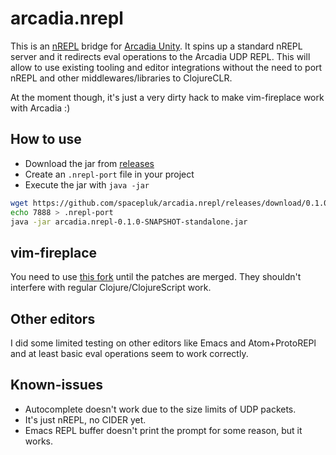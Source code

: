 # arcadia.nrepl
This is an [nREPL] bridge for [Arcadia Unity].  It spins up a standard nREPL
server and it redirects eval operations to the Arcadia UDP REPL.  This will
allow to use existing tooling and editor integrations without the need to port
nREPL and other middlewares/libraries to ClojureCLR.

[nREPL]: https://github.com/clojure/tools.nrepl
[Arcadia Unity]: https://github.com/arcadia-unity/Arcadia

At the moment though, it's just a very dirty hack to make vim-fireplace work
with Arcadia :)

## How to use
- Download the jar from [releases](https://github.com/spacepluk/arcadia.nrepl/releases)
- Create an `.nrepl-port` file in your project
- Execute the jar with `java -jar`

```bash
wget https://github.com/spacepluk/arcadia.nrepl/releases/download/0.1.0-SNAPSHOT/arcadia.nrepl-0.1.0-SNAPSHOT-standalone.jar
echo 7888 > .nrepl-port
java -jar arcadia.nrepl-0.1.0-SNAPSHOT-standalone.jar
```

## vim-fireplace
You need to use [this fork](https://github.com/spacepluk/vim-fireplace) until
the patches are merged.  They shouldn't interfere with regular
Clojure/ClojureScript work.

## Other editors
I did some limited testing on other editors like Emacs and Atom+ProtoREPl and
at least basic eval operations seem to work correctly.

## Known-issues
- Autocomplete doesn't work due to the size limits of UDP packets.
- It's just nREPL, no CIDER yet.
- Emacs REPL buffer doesn't print the prompt for some reason, but it works.

